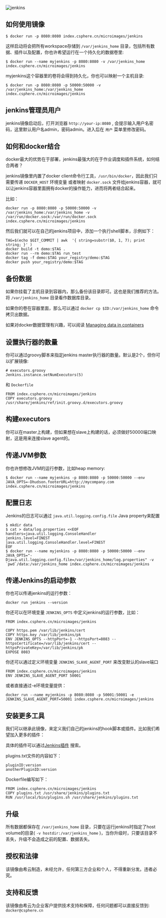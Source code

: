 ![jenkins](https://csphere.cn/assets/33acb95a-24e8-4559-9889-fa31b8cb95bd)

## 如何使用镜像

```console
$ docker run -p 8080:8080 index.csphere.cn/microimages/jenkins
```

这样启动将会把所有workspace存储到 `/var/jenkins_home` 目录，包括所有数据、插件以及配置，你也许希望运行在一个持久化的数据卷里:

```console
$ docker run --name myjenkins -p 8080:8080 -v /var/jenkins_home index.csphere.cn/microimages/jenkins
```

myjenkins这个容器里的卷将会得到持久化，你也可以映射一个主机目录:

```console
$ docker run -p 8080:8080 -p 50000:50000 -v /var/jenkins_home:/var/jenkins_home index.csphere.cn/microimages/jenkins
```

## jenkins管理员用户

jenkins镜像启动后，打开浏览器 `http://your-ip:8080` , 会提示输入用户名密码，这里默认用户名admin，密码admin。进入后在 `用户` 菜单里修改密码。

## 如何和docker结合

docker最大的优势在于部署，jenkins最强大的在于作业调度和插件系统，如何结合两者？

jenkins镜像里内置了docker client命令行工具，`/usr/bin/docker`，因此我们只需要传递 `DOCKER_HOST` 环境变量 或者映射 `docker.sock` 文件给jenkins容器，就可以让jenkins容器里面拥有docker的操作能力，进而将两者结合起来。

比如：

```
docker run -p 8080:8080 -p 50000:50000 -v /var/jenkins_home:/var/jenkins_home -v /var/run/docker.sock:/var/run/docker.sock index.csphere.cn/microimages/jenkins
```

然后我们就可以在自己的jenkins项目中，添加一个执行shell脚本，示例如下：
```
TAG=$(echo $GIT_COMMIT | awk  '{ string=substr($0, 1, 7); print string; }' )
docker build -t demo:$TAG .
docker run --rm demo:$TAG run_test
docker tag -f demo:$TAG your_registry/demo:$TAG
docker push your_registry/demo:$TAG
```

## 备份数据

如果你挂载了主机目录到容器内，那么备份该目录即可。这也是我们推荐的方法。将 `/var/jenkins_home` 目录看作数据库目录。

如果你的卷在容器里面，那么可以通过 ```docker cp $ID:/var/jenkins_home``` 命令拷贝出数据。

如果对docker数据管理有兴趣，可以阅读 [Managing data in containers](https://docs.docker.com/userguide/dockervolumes/)

## 设置执行器的数量

你可以通过groovy脚本来指定jenkins master执行器的数量。默认是2个，但你可以扩展镜像:

```
# executors.groovy
Jenkins.instance.setNumExecutors(5)
```

和 `Dockerfile`

```
FROM index.csphere.cn/microimages/jenkins
COPY executors.groovy /usr/share/jenkins/ref/init.groovy.d/executors.groovy
```


## 构建executors

你可以在master上构建，但如果想在slave上构建的话，必须做好50000端口映射，这是用来连接slave agent的。

## 传递JVM参数

你也许想修改JVM的运行参数，比如heap memory:

```
$ docker run --name myjenkins -p 8080:8080 -p 50000:50000 --env JAVA_OPTS=-Dhudson.footerURL=http://mycompany.com index.csphere.cn/microimages/jenkins
```

## 配置日志

Jenkins的日志可以通过 `java.util.logging.config.file` Java property来配置

```console
$ mkdir data
$ cat > data/log.properties <<EOF
handlers=java.util.logging.ConsoleHandler
jenkins.level=FINEST
java.util.logging.ConsoleHandler.level=FINEST
EOF
$ docker run --name myjenkins -p 8080:8080 -p 50000:50000 --env JAVA_OPTS="-Djava.util.logging.config.file=/var/jenkins_home/log.properties" -v `pwd`/data:/var/jenkins_home index.csphere.cn/microimages/jenkins
```


## 传递Jenkins的启动参数

你也可以传递jenkins的运行参数：

```
docker run jenkins --version
```

你还可以在环境变量 `JENKINS_OPTS` 中定义jenkins的运行参数，比如：

```
FROM index.csphere.cn/microimages/jenkins

COPY https.pem /var/lib/jenkins/cert
COPY https.key /var/lib/jenkins/pk
ENV JENKINS_OPTS --httpPort=-1 --httpsPort=8083 --httpsCertificate=/var/lib/jenkins/cert --httpsPrivateKey=/var/lib/jenkins/pk
EXPOSE 8083
```

你还可以通过定义环境变量 `JENKINS_SLAVE_AGENT_PORT` 来改变默认的slave端口

```
FROM index.csphere.cn/microimages/jenkins
ENV JENKINS_SLAVE_AGENT_PORT 50001
```

或者直接通过-e环境变量提供：

```
docker run --name myjenkins -p 8080:8080 -p 50001:50001 -e JENKINS_SLAVE_AGENT_PORT=50001 index.csphere.cn/microimages/jenkins
```

## 安装更多工具

我们可以继承此镜像，来定义我们自己的jenkins的hook脚本或插件。比如我们希望加入更多的插件：

具体的插件可以通过[Jenkins插件](http://updates.jenkins-ci.org/download/plugins/) 搜索。

plugins.txt文件的内容如下：

```
pluginID:version
anotherPluginID:version
```


Dockerfile编写如下：

```
FROM index.csphere.cn/microimages/jenkins
COPY plugins.txt /usr/share/jenkins/plugins.txt
RUN /usr/local/bin/plugins.sh /usr/share/jenkins/plugins.txt
```


## 升级

所有数据都保存在 `/var/jenkins_home` 目录，只要在运行jenkins时指定了host volume的目录( `-v hostdir:/var/jenkins_home` )，当你升级时，只要该目录不丢失，升级不会造成之前的配置、数据丢失。

## 授权和法律

该镜像由希云制造，未经允许，任何第三方企业和个人，不得重新分发。违者必究。

## 支持和反馈

该镜像由希云为企业客户提供技术支持和保障，任何问题都可以直接反馈到: `docker@csphere.cn`

